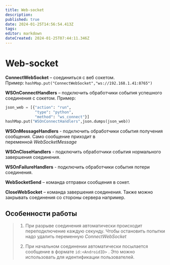 ```yaml
---
title: Web-socket
description: 
published: true
date: 2024-01-25T14:56:54.413Z
tags: 
editor: markdown
dateCreated: 2024-01-25T07:44:11.346Z
---
```


# Web-socket

**ConnectWebSocket** – соединиться с веб сокетом. Пример: `hashMap.put("ConnectWebSocket","ws://192.168.1.41:8765")`

**WSOnConnectHandlers** – подключить обработчики события успешного соединения с сокетом.
Пример: 
```python
json_web = [{"action": "run",
			 "type": "python",
			 "method": "ws_connect"}]
hashMap.put("WSOnConnectHandlers",json.dumps(json_web))
```

**WSOnMessageHandlers** - подключить обработчики события получения сообщения. Само сообщение приходит в переменной _WebSocketMessage_

**WSOnCloseHandlers** - подключить обработчики события нормального завершения соединения.

**WSOnFailureHandlers** - подключить обработчики события потери соединения.

**WebSocketSend** – команда отправки сообщения в сокет.

**CloseWebSocket** – команда завершения соединения. Также можно закрывать соединения со стороны сервера например.

## Особенности работы

> 1. При разрыве соединения автоматически происходит переподключение каждую секунду. Чтобы остановить попытки надо удалить переменную _ConnectWebSocket_
>     
> 2. При начальном соединении автоматически посылается сообщение в формате `id:<AndroidID>` . Это можно использовать для идентификации пользователей.